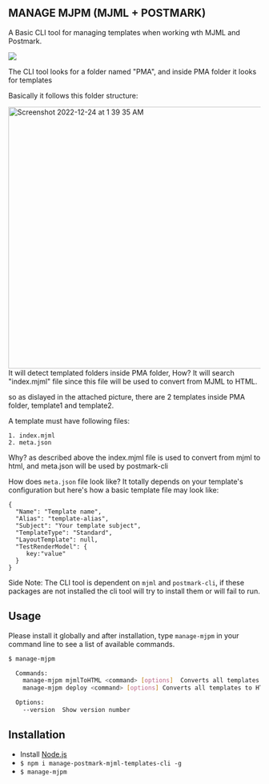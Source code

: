 ## MANAGE MJPM (MJML + POSTMARK) 
<p >A Basic CLI tool for managing templates when working wth MJML and Postmark.</p>
<a href="https://www.npmjs.com/package/manage-postmark-mjml-templates-cli" target="_blank">
<img src="https://img.shields.io/npm/v/manage-postmark-mjml-templates-cli?style=for-the-badge" />
</a>

<br/>
<p>The CLI tool looks for a folder named "PMA", and inside PMA folder it looks for templates</p>

Basically it follows this folder structure:

<img width="523" alt="Screenshot 2022-12-24 at 1 39 35 AM" src="https://user-images.githubusercontent.com/41765372/209404168-00f6a0ff-b652-483f-aa18-55e2b120ca22.png">
It will detect templated folders inside PMA folder, How? It will search "index.mjml" file since this file will be used to convert from MJML to HTML.

so as dislayed in the attached picture, there are 2 templates inside PMA folder, template1 and template2.

A template must have following files:
```
1. index.mjml
2. meta.json
```
Why? as described above the index.mjml file is used to convert from mjml to html, and meta.json will be used by postmark-cli 



How does `meta.json`  file look like? It totally depends on your template's configuration but here's how a basic template file may look like:
```
{
  "Name": "Template name",
  "Alias": "template-alias",
  "Subject": "Your template subject",
  "TemplateType": "Standard",
  "LayoutTemplate": null,
  "TestRenderModel": {
     key:"value"
  }
}

```

Side Note:
The CLI tool is dependent on `mjml` and `postmark-cli`, if these packages are not installed the cli tool will try to install them or will fail to run.

## Usage

Please install it globally and after installation, type `manage-mjpm` in your command line to see a list of available commands.

```bash
$ manage-mjpm

  Commands:
    manage-mjpm mjmlToHTML <command> [options]  Converts all templates to HTMLs
    manage-mjpm deploy <command> [options] Converts all templates to HTML and deploy the converted html to postmark.

  Options:
    --version  Show version number
```

## Installation

- Install [Node.js](https://nodejs.org/en/)
- `$ npm i manage-postmark-mjml-templates-cli -g`
- `$ manage-mjpm ` 
